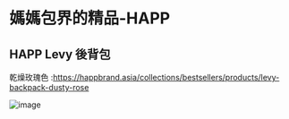 # 媽媽包界的精品-HAPP

## HAPP Levy 後背包

乾燥玫瑰色 :https://happbrand.asia/collections/bestsellers/products/levy-backpack-dusty-rose

![image](https://user-images.githubusercontent.com/96610752/147337246-632b3527-c8b9-4429-a5bb-b635b956218a.png)
